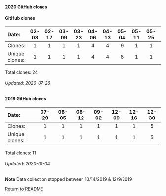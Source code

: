 #### 2020 GitHub clones
#### GitHub clones
Date:             |       02-03   |       02-17   |       03-09   |       03-23   |       04-06  |  04-13  |  05-04  |  05-11  |  05-25  |  07-13
|:---             |:---:  |:---:  |:---:  |:---:  |:---:  |:---:  |:---:  |:---:  |:---:  |:---:
Clones:           |       1       |       1       |       1       |       1       |       4      |  4      |  9      |  1      |  1      |  1
Unique            clones:  |       1       |       1       |       1       |       1       |      4  |      4  |      8  |      1  |      1  |      1

Total clones: 24
###### Updated: 2020-07-26

#### 2019 GitHub clones
Date:    |        07-29   |       08-05   |       08-12   |  09-02  |  12-09  |  12-16 |  12-30 
|:---    |:---:   |:---:  |:---:  |:---:  |:---:  |:---: |:---:
Clones:  |        1       |       1       |       1       |  1      |  1      |  1 |  5
Unique   clones:  |       1       |       1       |       1  |      1  |      1  |      1 |  5

Total clones: 11
###### Updated: 2020-01-04
**Note**  Data collection stopped between 10/14/2019 & 12/9/2019

[Return to README](https://github.com/BradleyA/pi-sound#pi-sound)

